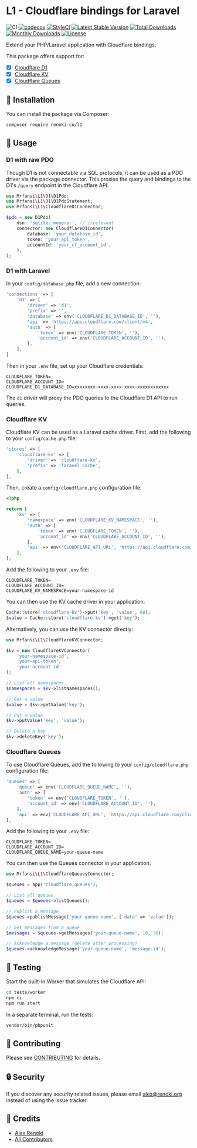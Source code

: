 # L1 - Cloudflare bindings for Laravel

![CI](https://github.com/renoki-co/l1/workflows/CI/badge.svg?branch=master)
[![codecov](https://codecov.io/gh/renoki-co/l1/branch/master/graph/badge.svg)](https://codecov.io/gh/renoki-co/l1/branch/master)
[![StyleCI](https://github.styleci.io/repos/651202208/shield?branch=master)](https://github.styleci.io/repos/651202208)
[![Latest Stable Version](https://poser.pugx.org/renoki-co/l1/v/stable)](https://packagist.org/packages/renoki-co/l1)
[![Total Downloads](https://poser.pugx.org/renoki-co/l1/downloads)](https://packagist.org/packages/renoki-co/l1)
[![Monthly Downloads](https://poser.pugx.org/renoki-co/l1/d/monthly)](https://packagist.org/packages/renoki-co/l1)
[![License](https://poser.pugx.org/renoki-co/l1/license)](https://packagist.org/packages/renoki-co/l1)

Extend your PHP/Laravel application with Cloudflare bindings.

This package offers support for:

- [x] [Cloudflare D1](https://developers.cloudflare.com/d1)
- [x] [Cloudflare KV](https://developers.cloudflare.com/kv/)
- [x] [Cloudflare Queues](https://developers.cloudflare.com/queues)

## 🚀 Installation

You can install the package via Composer:

```bash
composer require renoki-co/l1
```

## 🙌 Usage

### D1 with raw PDO

Though D1 is not connectable via SQL protocols, it can be used as a PDO driver via the package connector. This proxies the query and bindings to the D1's `/query` endpoint in the Cloudflare API.

```php
use Mrfansi\L1\D1\D1Pdo;
use Mrfansi\L1\D1\D1PdoStatement;
use Mrfansi\L1\CloudflareD1Connector;

$pdo = new D1Pdo(
    dsn: 'sqlite::memory:', // irrelevant
    connector: new CloudflareD1Connector(
        database: 'your_database_id',
        token: 'your_api_token',
        accountId: 'your_cf_account_id',
    ),
);
```

### D1 with Laravel

In your `config/database.php` file, add a new connection:

```php
'connections' => [
    'd1' => [
        'driver' => 'd1',
        'prefix' => '',
        'database' => env('CLOUDFLARE_D1_DATABASE_ID', ''),
        'api' => 'https://api.cloudflare.com/client/v4',
        'auth' => [
            'token' => env('CLOUDFLARE_TOKEN', ''),
            'account_id' => env('CLOUDFLARE_ACCOUNT_ID', ''),
        ],
    ],
]
```

Then in your `.env` file, set up your Cloudflare credentials:

```env
CLOUDFLARE_TOKEN=
CLOUDFLARE_ACCOUNT_ID=
CLOUDFLARE_D1_DATABASE_ID=xxxxxxxx-xxxx-xxxx-xxxx-xxxxxxxxxxxx
```

The `d1` driver will proxy the PDO queries to the Cloudflare D1 API to run queries.

### Cloudflare KV

Cloudflare KV can be used as a Laravel cache driver. First, add the following to your `config/cache.php` file:

```php
'stores' => [
    'cloudflare-kv' => [
        'driver' => 'cloudflare-kv',
        'prefix' => 'laravel_cache',
    ],
],
```

Then, create a `config/cloudflare.php` configuration file:

```php
<?php

return [
    'kv' => [
        'namespace' => env('CLOUDFLARE_KV_NAMESPACE', ''),
        'auth' => [
            'token' => env('CLOUDFLARE_TOKEN', ''),
            'account_id' => env('CLOUDFLARE_ACCOUNT_ID', ''),
        ],
        'api' => env('CLOUDFLARE_API_URL', 'https://api.cloudflare.com/client/v4'),
    ],
];
```

Add the following to your `.env` file:

```env
CLOUDFLARE_TOKEN=
CLOUDFLARE_ACCOUNT_ID=
CLOUDFLARE_KV_NAMESPACE=your-namespace-id
```

You can then use the KV cache driver in your application:

```php
Cache::store('cloudflare-kv')->put('key', 'value', 60);
$value = Cache::store('cloudflare-kv')->get('key');
```

Alternatively, you can use the KV connector directly:

```php
use Mrfansi\L1\CloudflareKVConnector;

$kv = new CloudflareKVConnector(
    'your-namespace-id',
    'your-api-token',
    'your-account-id'
);

// List all namespaces
$namespaces = $kv->listNamespaces();

// Get a value
$value = $kv->getValue('key');

// Put a value
$kv->putValue('key', 'value');

// Delete a key
$kv->deleteKey('key');
```

### Cloudflare Queues

To use Cloudflare Queues, add the following to your `config/cloudflare.php` configuration file:

```php
'queues' => [
    'queue' => env('CLOUDFLARE_QUEUE_NAME', ''),
    'auth' => [
        'token' => env('CLOUDFLARE_TOKEN', ''),
        'account_id' => env('CLOUDFLARE_ACCOUNT_ID', ''),
    ],
    'api' => env('CLOUDFLARE_API_URL', 'https://api.cloudflare.com/client/v4'),
],
```

Add the following to your `.env` file:

```env
CLOUDFLARE_TOKEN=
CLOUDFLARE_ACCOUNT_ID=
CLOUDFLARE_QUEUE_NAME=your-queue-name
```

You can then use the Queues connector in your application:

```php
use Mrfansi\L1\CloudflareQueuesConnector;

$queues = app('cloudflare.queues');

// List all queues
$queues = $queues->listQueues();

// Publish a message
$queues->publishMessage('your-queue-name', ['data' => 'value']);

// Get messages from a queue
$messages = $queues->getMessages('your-queue-name', 10, 30);

// Acknowledge a message (delete after processing)
$queues->acknowledgeMessage('your-queue-name', 'message-id');
```

## 🐛 Testing

Start the built-in Worker that simulates the Cloudflare API:

```bash
cd tests/worker
npm ci
npm run start
```

In a separate terminal, run the tests:

``` bash
vendor/bin/phpunit
```

## 🤝 Contributing

Please see [CONTRIBUTING](CONTRIBUTING.md) for details.

## 🔒  Security

If you discover any security related issues, please email <alex@renoki.org> instead of using the issue tracker.

## 🎉 Credits

- [Alex Renoki](https://github.com/rennokki)
- [All Contributors](../../contributors)
